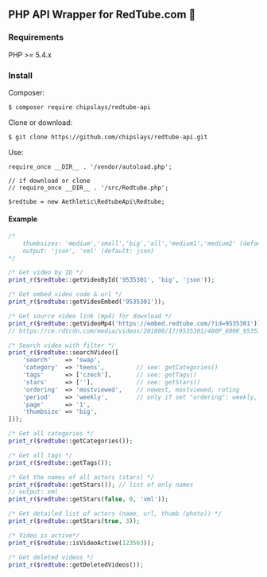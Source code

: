 ## PHP API Wrapper for RedTube.com 🍌

### Requirements

PHP >= 5.4.x

### Install
Composer:

```bash
$ composer require chipslays/redtube-api
```

Clone or download:

```bash
$ git clone https://github.com/chipslays/redtube-api.git
```

Use:
    
    require_once __DIR__ . '/vendor/autoload.php';
    
    // if download or clone
    // require_once __DIR__ . '/src/Redtube.php';
    
    $redtube = new Aethletic\RedtubeApi\Redtube;

#### Example
```php
/*
    thumbsizes: 'medium','small','big','all','medium1','medium2' (default: all)
    output: 'json', 'xml' (default: json)
*/

/* Get video by ID */
print_r($redtube::getVideoById('9535301', 'big', 'json'));

/* Get embed video code & url */
print_r($redtube::getVideoEmbed('9535301'));

/* Get source video link (mp4) for download */
print_r($redtube::getVideoMp4('https://embed.redtube.com/?id=9535301'));
// https://ce.rdtcdn.com/media/videos/201808/17/9535301/480P_600K_9535301.mp4?mEK8rrMJDQAtZZnHE-Kl1lQWZWia28noH4Gi3Y5NEKNKndaFkISJjs8sHahzufOXVs5HMSS7_Ur_-vqFmMSrOspZcaKorAjTxVX6JmuO2iR_-EY5NKtLl9as98a8ff7aaAfsw0Pijt_hC1InAtgEHHah7f7SIAf-_DcfESFzc1l3hEqZZK2caD9yuvt18

/* Search video with filter */
print_r($redtube::searchVideo([
    'search'    => 'swap',
    'category'  => 'teens',         // see: getCategories()
    'tags'      => ['czech'],       // see: getTags()
    'stars'     => [''],            // see: getStars()
    'ordering'  => 'mostviewed',    // newest, mostviewed, rating
    'period'    => 'weekly',        // only if set "ordering": weekly, monthly, alltime
    'page'      => '1',
    'thumbsize' => 'big',
]));

/* Get all categories */
print_r($redtube::getCategories());

/* Get all tags */
print_r($redtube::getTags());

/* Get the names of all actors (stars) */
print_r($redtube::getStars()); // list of only names
// output: xml
print_r($redtube::getStars(false, 0, 'xml'));

/* Get detailed list of actors (name, url, thumb (photo)) */
print_r($redtube::getStars(true, 3));

/* Video is active*/
print_r($redtube::isVideoActive(123563));

/* Get deleted videos */
print_r($redtube::getDeletedVideos());
```
